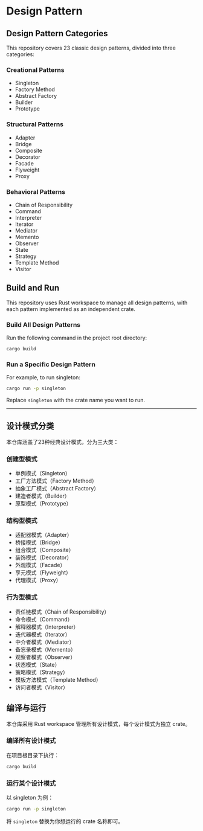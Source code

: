 Design Pattern
===

## Design Pattern Categories

This repository covers 23 classic design patterns, divided into three categories:

### Creational Patterns
- Singleton
- Factory Method
- Abstract Factory
- Builder
- Prototype

### Structural Patterns
- Adapter
- Bridge
- Composite
- Decorator
- Facade
- Flyweight
- Proxy

### Behavioral Patterns
- Chain of Responsibility
- Command
- Interpreter
- Iterator
- Mediator
- Memento
- Observer
- State
- Strategy
- Template Method
- Visitor

## Build and Run

This repository uses Rust workspace to manage all design patterns, with each pattern implemented as an independent crate.

### Build All Design Patterns

Run the following command in the project root directory:

```bash
cargo build
```

### Run a Specific Design Pattern

For example, to run singleton:

```bash
cargo run -p singleton
```

Replace `singleton` with the crate name you want to run.

---

## 设计模式分类

本仓库涵盖了23种经典设计模式，分为三大类：

### 创建型模式
- 单例模式（Singleton）
- 工厂方法模式（Factory Method）
- 抽象工厂模式（Abstract Factory）
- 建造者模式（Builder）
- 原型模式（Prototype）

### 结构型模式
- 适配器模式（Adapter）
- 桥接模式（Bridge）
- 组合模式（Composite）
- 装饰模式（Decorator）
- 外观模式（Facade）
- 享元模式（Flyweight）
- 代理模式（Proxy）

### 行为型模式
- 责任链模式（Chain of Responsibility）
- 命令模式（Command）
- 解释器模式（Interpreter）
- 迭代器模式（Iterator）
- 中介者模式（Mediator）
- 备忘录模式（Memento）
- 观察者模式（Observer）
- 状态模式（State）
- 策略模式（Strategy）
- 模板方法模式（Template Method）
- 访问者模式（Visitor）

## 编译与运行

本仓库采用 Rust workspace 管理所有设计模式，每个设计模式为独立 crate。

### 编译所有设计模式

在项目根目录下执行：

```bash
cargo build
```

### 运行某个设计模式

以 singleton 为例：

```bash
cargo run -p singleton
```

将 `singleton` 替换为你想运行的 crate 名称即可。